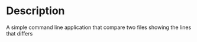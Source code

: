 # Description
A simple command line application that compare two files showing the lines that differs
